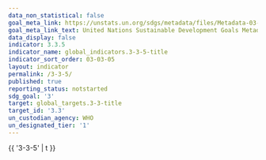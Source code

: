 ```yaml
---
data_non_statistical: false
goal_meta_link: https://unstats.un.org/sdgs/metadata/files/Metadata-03-03-05.pdf
goal_meta_link_text: United Nations Sustainable Development Goals Metadata (pdf 865kB)
data_display: false
indicator: 3.3.5
indicator_name: global_indicators.3-3-5-title
indicator_sort_order: 03-03-05
layout: indicator
permalink: /3-3-5/
published: true
reporting_status: notstarted
sdg_goal: '3'
target: global_targets.3-3-title
target_id: '3.3'
un_custodian_agency: WHO
un_designated_tier: '1'
---
```

<div class="indicator-custom-text">
  {{ '3-3-5' | t }}
</div>
